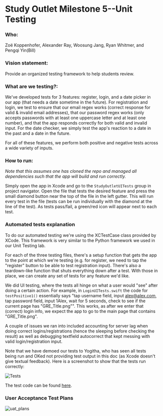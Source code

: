 # Study Outlet Milestone 5--Unit Testing
### Who: 
Zoë Koppenhofer, Alexander Ray, Woosung Jang, Ryan Whitmer, and Pengqi Yin(Bill)
### Vision statement:
Provide an organized testing framework to help students review.
### What are we testing?:
We've developed tests for 3 features: register, login, and a date picker in our app (that needs a date sometime in the future). For registration and login, we test to ensure that our email regex works (correct response for valid & invalid email addresses), that our password regex works (only accepts passwords with at least one uppercase letter and at least one number), and that the app responds correctly for both valid and invalid input. For the date checker, we simply test the app's reaction to a date in the past and a date in the future.

For all of these features, we perform both positive and negative tests across a wide variety of inputs.
### How to run:
*Note that this assumes one has cloned the repo and managed all dependencies such that the app will build and run correctly.*

Simply open the app in Xcode and go to the `StudyOutletUITests` group in project navigator. Open the file that tests the desired feature and press the small diamond button near the top of the file in the left gutter. This will run every test in the file (tests can be run individually with the diamond at the line of the test). As tests pass/fail, a green/red icon will appear next to each test.
### Automated tests explanation
To do our automated testing we're using the XCTestCase class provided by XCode. This framework is very similar to the Python framework we used in our Unit Testing lab.

For each of the three testing files, there's a setup function that gets the app to the point at which we're testing (e.g. for register, we need to tap the "register" button to be able to test registration input). There's also a teardown-like function that shuts everything down after a test. With those in place, we can create any set of tests for any feature we'd like.

We did UI testing, where the tests all hinge on what a user would "see" after doing a certain action. For example, in `LoginUITests.swift` the code for `testPositive1()` essentially says "tap username field, input alex@alex.com, tap password field, input 1Alex, wait for 5 seconds, check to see if the current page has "GRE_Title.png"". This works, as after we enter that (correct) login info, we expect the app to go to the main page that contains "GRE_Title.png".

A couple of issues we ran into included accounting for server lag when doing correct logins/registrations (hence the sleeping before checking the result) as well as debugging textfield autocorrect that kept messing with valid login/registration input.

Note that we have demoed our tests to Yogitha, who has seen all tests being run and OKed not providing test output in this doc (as Xcode doesn't give textual feedback). Here is a screenshot to show that the tests run correctly:

![Tests](https://cloud.githubusercontent.com/assets/13969549/25142403/fc0901b4-2423-11e7-80bb-e1ae00341950.png)

The test code can be found [here](StudyOutlet/StudyOutletUITests/).

### User Acceptance Test Plans
![uat_plans](https://cloud.githubusercontent.com/assets/25576113/25074200/a15347e0-22aa-11e7-980f-5cde51a73da5.PNG)


